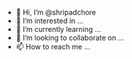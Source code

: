 - 👋 Hi, I’m @shripadchore
- 👀 I’m interested in ...
- 🌱 I’m currently learning ...
- 💞️ I’m looking to collaborate on ...
- 📫 How to reach me ...

<!---
shripadchore/shripadchore is a ✨ special ✨ repository because its `README.md` (this file) appears on your GitHub profile.
You can click the Preview link to take a look at your changes.
--->
